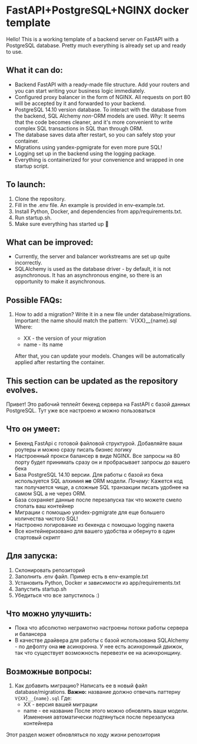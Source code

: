 # FastAPI+PostgreSQL+NGINX docker template
Hello!
This is a working template of a backend server on FastAPI with a PostgreSQL database. Pretty much everything is already set up and ready to use.

What it can do:
-
- Backend FastAPI with a ready-made file structure. Add your routers and you can start writing your business logic immediately.
- Configured proxy balancer in the form of NGINX. All requests on port 80 will be accepted by it and forwarded to your backend.
- PostgreSQL 14.10 version database. To interact with the database from the backend, SQL Alchemy _non_-ORM models are used. *Why:* It seems that the code becomes cleaner, and it's more convenient to write complex SQL transactions in SQL than through ORM.
- The database saves data after restart, so you can safely stop your container.
- Migrations using yandex-pgmigrate for even more pure SQL!
- Logging set up in the backend using the logging package.
- Everything is containerized for your convenience and wrapped in one startup script.

To launch:
-
1. Clone the repository.
2. Fill in the .env file. An example is provided in env-example.txt.
3. Install Python, Docker, and dependencies from app/requirements.txt.
4. Run startup.sh.
5. Make sure everything has started up 🙂

What can be improved:
-
- Currently, the server and balancer workstreams are set up quite incorrectly.
- SQLAlchemy is used as the database driver - by default, it is not asynchronous. It has an asynchronous engine, so there is an opportunity to make it asynchronous.

**Possible FAQs:**
-
1. How to add a migration?
Write it in a new file under database/migrations. Important: the name should match the pattern: `V{XX}__{name}.sql
Where:
    - XX - the version of your migration
    - name - its name

    After that, you can update your models. Changes will be automatically applied after restarting the container.

This section can be updated as the repository evolves.
--------------
Привет!
Это рабочий теплейт бекенд сервера на FastAPI с базой данных PostgreSQL. Тут уже все настроено и можно пользоваться

**Что он умеет:**
-
- Бекенд FastApi с готовой файловой структурой. Добавляйте ваши роутеры и можно сразу писать бизнес логику
- Настроенный прокси балансер в виде NGINX. Все запросы на 80 порту будет принимать сразу он и пробрасывает запросы до вашего бека
- База PostgreSQL 14.10 версии. Для работы с базой из бека используется SQL алхимия **не** ORM модели. *Почему:* Кажется код так получается чище, а сложные SQL транзакции писать удобнее на самом SQL а не через ORM.
- База сохраняет данные после перезапуска так что можете смело стопать ваш контейнер
- Миграции с помощью yandex-pgmigrate для еще большего количества чистого SQL!
- Настроено логирование из бекенда с помощью logging пакета
- Все контейнеризовано для вашего удобства и обернуто в один стартовый скрипт

**Для запуска:**
-
1. Склонировать репозиторий
2. Заполнить .env файл. Пример есть в env-example.txt
3. Установить Python, Docker и зависимости из app/requirements.txt
4. Запустить startup.sh
5. Убедиться что все запустилось :)

**Что можно улучшить:**
-
- Пока что абсолютно неграмотно настроены потоки работы сервера и балансера
- В качестве драйвера для работы с базой использована SQLAlchemy - по дефолту она **не** асинхронна. У нее есть асинхронный движок, так что существует возможность перевезти ее на асинхронщину.

**Возможные вопросы:**
-
1. Как добавить миграцию?
Написать ее в новый файл database/migrations. **Важно:** название должно отвечать паттерну ```V{XX}__{name}.sql```
Где:
    - XX - версия вашей миграции
    - name - ее название
    После этого можно обновлять ваши модели. Изменения автоматически подтянуться после перезапуска контейнера

Этот раздел может обновляться по ходу жизни репозитория 
